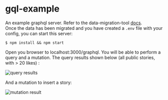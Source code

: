 # gql-example

An example graphql server. Refer to the data-migration-tool [docs](https://github.com/svegalopez/data-migration-tool#csv-to-database). <br>
Once the data has been migrated and you have created a ```.env``` file with your config, you can start this server:
```
$ npm install && npm start
```

Open you browser to localhost:3000/graphql. You will be able to perform a query and a mutation.
The query results shown below (all public stories, with > 20 likes) :

![query results](https://raw.githubusercontent.com/svegalopez/gql-example/master/screenshots/query.png "query results")

And a mutation to insert a story:

![mutation result](https://raw.githubusercontent.com/svegalopez/gql-example/master/screenshots/mutation.png "mutation result")




